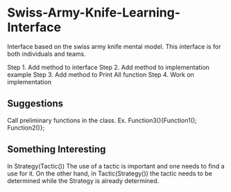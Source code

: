 # Swiss-Army-Knife-Learning-Interface
Interface based on the swiss army knife mental model.
This interface is for both individuals and teams.


Step 1. Add method to interface
Step 2. Add method to implementation example
Step 3. Add method to Print All function
Step 4. Work on implementation

## Suggestions
Call preliminary functions in the class.
Ex. Function3(){Function1(); Function2()};

## Something Interesting
In Strategy(Tactic()) The use of a tactic is important and one needs to find a use for it. On the other hand, in Tactic(Strategy()) the tactic needs to be determined while the Strategy is already determined.
